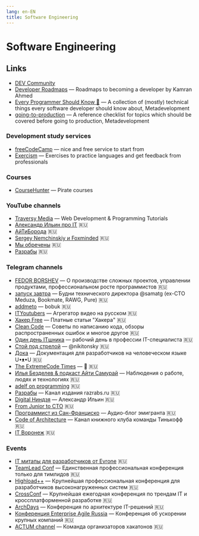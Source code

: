 ```yaml
---
lang: en-EN
title: Software Engineering
---
```

# Software Engineering

## Links
- [DEV Community](https://dev.to/)
- [Developer Roadmaps](https://roadmap.sh/) — Roadmaps to becoming a developer by Kamran Ahmed
- [Every Programmer Should Know 🤔]() — A collection of (mostly) technical things every software developer should know about, Metadevelopment
 - [going-to-production](https://github.com/mtdvio/going-to-production) — A reference checklist for topics which should be covered before going to production, Metadevelopment

### Development study services
- [freeCodeCamp](https://www.freecodecamp.org/) — nice and free service to start from 
- [Exercism](https://exercism.org/) — Exercises to practice languages and get feedback from professionals

### Courses
- [CourseHunter](https://coursehunter.net/) — Pirate courses

### YouTube channels
- [Traversy Media](https://www.youtube.com/c/TraversyMedia/videos) — Web Development & Programming Tutorials
- [Александр Ильин про IT](https://www.youtube.com/c/ilyin_it/videos) 🇷🇺
- [АйТиБорода](https://youtube.com/c/ITBEARD) 🇷🇺
- [Sergey Nemchinskiy и Foxminded](https://youtube.com/c/SergeyNemchinskiy) 🇷🇺
- [Мы обречены](https://www.youtube.com/channel/UCUSbYJK87rpBUJ5KGQd7oHA) 🇷🇺
- [Разрабы](https://www.youtube.com/channel/UC-h5nFU9Qzo72dFW-fC_lkQ) 🇷🇺

### Telegram channels
- [FEDOR BORSHEV](https://t.me/pmdaily) — О производстве сложных проектов, управлении продуктами, профессиональном росте программистов 🇷🇺
- [запуск завтра](https://t.me/ctodaily) — Будни технического директора @samatg (ex-CTO Meduza, Bookmate, RAWG, Pure) 🇷🇺
- [addmeto](https://t.me/addmeto) — bobuk 🇷🇺
- [ITYoutubers](https://t.me/ityoutubers) — Агрегатор видео на русском 🇷🇺
- [Хакер Free](https://t.me/hacker_frei) — Платные статьи "Хакера" 🇷🇺
- [Clean Code](https://t.me/codeclean) — Советы по написанию кода, обзоры распространенных ошибок и многое другое 🇷🇺
- [Один день ITшника](https://t.me/one_IT_day) — рабочий день в профессии IT-специалиста 🇷🇺
- [Стой под стрелой](https://t.me/nikitonsky_pub) — @nikitonsky 🇷🇺
- [Дока](https://t.me/doka_guide) — Документация для разработчиков на человеческом языке U•ᴥ•U 🇷🇺
- [The ExtremeCode Times](https://t.me/extremecode) — 🦆 🇷🇺
- [Илья Безделев & подкаст Айти Самурай](https://t.me/ilyabezdelev_blog) — Наблюдения о работе, людях и технологиях 🇷🇺
- [adelf on programming](https://t.me/adelf_on_programming) 🇷🇺
- [Разрабы](https://t.me/rzrbs) — Канал издания razrabs.ru 🇷🇺
- [Digital Ниндзя](https://t.me/digital_ninjaa) — Александр Ильин 🇷🇺
- [From Junior to CTO](https://t.me/from_junior_to_senior) 🇷🇺
- [Программист из Сан-Франциско](https://t.me/roman_estados_unidos) — Аудио-блог эмигранта 🇷🇺
- [Code of Architecture](https://t.me/its_reading_club) — Канал книжного клуба команды Тинькофф 🇷🇺
- [IT Воронеж](https://t.me/vrnit) 🇷🇺

### Events
- [IT митапы для разработчиков от Evrone](https://meetups.evrone.ru/) 🇷🇺
- [TeamLead Conf](https://teamleadconf.ru/) — Единственная профессиональная конференция только для тимлидов 🇷🇺
- [Highload++](https://highload.ru/) — Крупнейшая профессиональная конференция для разработчиков высоконагруженных систем 🇷🇺
- [CrossConf](https://crossconf.com/) — Крупнейшая ежегодная конференция по трендам IT и кроссплатформенной разработке 🇷🇺
- [ArchDays](https://archdays.ru/) — Конференция по архитектуре IT-решений 🇷🇺
- [Конференция Enterprise Agile Russia](https://agileconf.ru/) — Конференция об ускорении крупных компаний 🇷🇺
- [ACTUM channel](https://t.me/actumonline) — Команда организаторов хакатонов 🇷🇺
